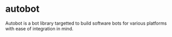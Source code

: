 # autobot

Autobot is a bot library targetted to build software bots for various platforms with ease of integration in mind.
